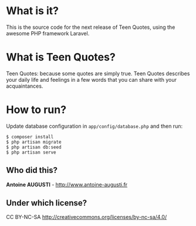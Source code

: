 # What is it?
This is the source code for the next release of Teen Quotes, using the awesome PHP framework Laravel.

# What is Teen Quotes?
Teen Quotes: because some quotes are simply true. Teen Quotes describes your daily life and feelings in a few words that you can share with your acquaintances.

# How to run?
Update database configuration in `app/config/database.php` and then run:

    $ composer install
    $ php artisan migrate
    $ php artisan db:seed
    $ php artisan serve

## Who did this?
**Antoine AUGUSTI** - http://www.antoine-augusti.fr

## Under which license?
CC BY-NC-SA http://creativecommons.org/licenses/by-nc-sa/4.0/